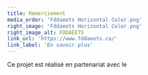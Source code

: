 ```yaml
---
title: Remerciement
media_order: 'Fddaeets Horizontal Color.png'
right_image: 'Fddaeets Horizontal Color.png'
right_image_alt: FDDAÉÉTS
link_url: 'https://www.fddaeets.ca/'
link_label: 'En savoir plus'
---
```


Ce projet est réalisé en partenariat avec le